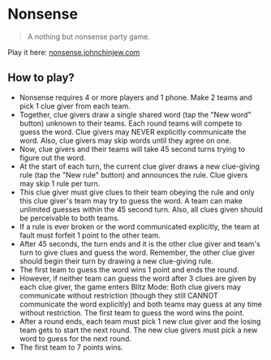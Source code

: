 # Nonsense

> A nothing but nonsense party game.

Play it here: [nonsense.johnchinjew.com](https://nonsense.johnchinjew.com)

## How to play?
- Nonsense requires 4 or more players and 1 phone. Make 2 teams and pick 1 clue giver from each team.
- Together, clue givers draw a single shared word (tap the "New word" button) unknown to their teams. Each round teams will compete to guess the word. Clue givers may NEVER explicitly communicate the word. Also, clue givers may skip words until they agree on one.
- Now, clue givers and their teams will take 45 second turns trying to figure out the word.
- At the start of each turn, the current clue giver draws a new clue-giving rule (tap the "New rule" button) and announces the rule. Clue givers may skip 1 rule per turn.
- This clue giver must give clues to their team obeying the rule and only this clue giver's team may try to guess the word. A team can make unlimited guesses within the 45 second turn. Also, all clues given should be perceivable to both teams.
- If a rule is ever broken or the word communicated explicitly, the team at fault must forfeit 1 point to the other team.
- After 45 seconds, the turn ends and it is the other clue giver and team's turn to give clues and guess the word. Remember, the other clue giver should begin their turn by drawing a new clue-giving rule.
- The first team to guess the word wins 1 point and ends the round.
- However, if neither team can guess the word after 3 clues are given by each clue giver, the game enters Blitz Mode: Both clue givers may communicate without restriction (though they still CANNOT communicate the word explicitly) and both teams may guess at any time without restriction. The first team to guess the word wins the point.
- After a round ends, each team must pick 1 new clue giver and the losing team gets to start the next round. The new clue givers must pick a new word to guess for the next round.
- The first team to 7 points wins.
